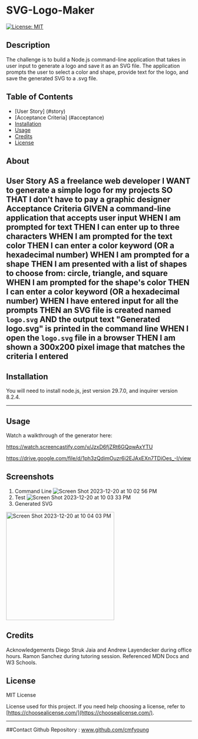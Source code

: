 # SVG-Logo-Maker 
[![License: MIT](https://img.shields.io/badge/License-MIT-yellow.svg)](https://opensource.org/licenses/MIT)  

  ## Description
The challenge is to build a Node.js command-line application that takes in user input to generate a logo and save it as an SVG file. The application prompts the user to select a color and shape, provide text for the logo, and save the generated SVG to a .svg file. 



  ## Table of Contents 
  
  - [User Story] (#story)
  - [Acceptance Criteria] (#acceptance)
  - [Installation](#installation)
  - [Usage](#usage)
  - [Credits](#credits)
  - [License](#license)

  ## About

  User Story
AS a freelance web developer
I WANT to generate a simple logo for my projects
SO THAT I don't have to pay a graphic designer
Acceptance Criteria
GIVEN a command-line application that accepts user input
WHEN I am prompted for text
THEN I can enter up to three characters
WHEN I am prompted for the text color
THEN I can enter a color keyword (OR a hexadecimal number)
WHEN I am prompted for a shape
THEN I am presented with a list of shapes to choose from: circle, triangle, and square
WHEN I am prompted for the shape's color
THEN I can enter a color keyword (OR a hexadecimal number)
WHEN I have entered input for all the prompts
THEN an SVG file is created named `logo.svg`
AND the output text "Generated logo.svg" is printed in the command line
WHEN I open the `logo.svg` file in a browser
THEN I am shown a 300x200 pixel image that matches the criteria I entered
  ---
  
  ## Installation 

You will need to install node.js, jest version 29.7.0, and inquirer version 8.2.4. 

  ---
  
  ## Usage
  Watch a walkthrough of the generator here: 
  
 https://watch.screencastify.com/v/JzxD6fjZRt6GQqwAxYTU

 https://drive.google.com/file/d/1ph3zQdimOuzr6i2EJAxEXn7TDiOes_-I/view

 ## Screenshots 
1. Command Line 
![Screen Shot 2023-12-20 at 10 02 56 PM](https://github.com/cmfyoung/SVG-Logo-Maker/assets/150183426/e0b72ffa-47b5-4230-8ed8-b1fee6594413)
2. Test 
![Screen Shot 2023-12-20 at 10 03 33 PM](https://github.com/cmfyoung/SVG-Logo-Maker/assets/150183426/65a7ab6d-84ee-4eb8-98f3-bd10a2ecdff2)
3. Generated SVG
<img width="293" alt="Screen Shot 2023-12-20 at 10 04 03 PM" src="https://github.com/cmfyoung/SVG-Logo-Maker/assets/150183426/3ee31909-2d48-4762-a474-a267da482f94">

 
  ## Credits
  
 Acknowledgements Diego Struk Jaia and Andrew Layendecker during office hours. Ramon Sanchez during tutoring session. Referenced MDN Docs and W3 Schools. 

  
  ## License
  MIT License

  License used for this project. If you need help choosing a license, refer to [https://choosealicense.com/](https://choosealicense.com/).
  
  ---

  ##Contact 
  Github Repository : www.github.com/cmfyoung

